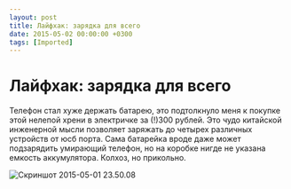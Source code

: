 ```yaml
---
layout: post
title: Лайфхак: зарядка для всего
date: 2015-05-02 00:00:00 +0300
tags: [Imported]
---
```

# Лайфхак: зарядка для всего

Телефон стал хуже держать батарею, это подтолкнуло меня к покупке этой нелепой хрени в электричке за (!)300 рублей. Это чудо китайской инженерной мысли позволяет заряжать до четырех различных устройств от юсб порта. Сама батарейка вроде даже может подзарядить умирающий телефон, но на коробке нигде не указана емкость аккумулятора. Колхоз, но прикольно.

![Скриншот 2015-05-01 23.50.08](https://vlaim.s3.amazonaws.com/uploads/2015/05/Skrinshot-2015-05-01-23.50.08.png)
